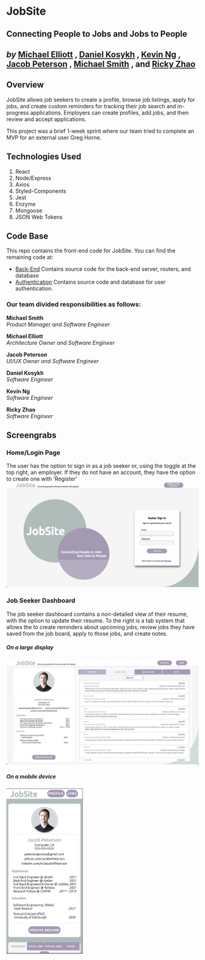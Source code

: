 # JobSite
## Connecting People to Jobs and Jobs to People
*by*
[Michael Elliott](https://github.com/melliottgithub)
,
[Daniel Kosykh](https://github.com/dankosykh)
,
[Kevin Ng](https://github.com/kevin-the-engi)
,
[Jacob Peterson](https://github.com/JacobWPeterson/PPFEC)
,
[Michael Smith](https://github.com/mijamessmith)
, and
[Ricky Zhao](https://github.com/rickBucket)
---

## Overview
JobSite allows job seekers to create a profile, browse job listings, apply for jobs, and create custom reminders for tracking their job search and in-progress applications. Employers can create profiles, add jobs, and then review and accept applications.

This project was a brief 1-week sprint where our team tried to complete an MVP for an external user Greg Horne.

## Technologies Used
1. React
2. Node/Express
3. Axios
5. Styled-Components
6. Jest
7. Enzyme
8. Mongoose
9. JSON Web Tokens

## Code Base
This repo contains the front-end code for JobSite. You can find the remaining code at:
* [Back-End](https://github.com/JacobWPeterson/JobSite-Backend)
  Contains source code for the back-end server, routers, and database 
* [Authentication](https://github.com/JacobWPeterson/JobSite-Authentication)
  Contains source code and database for user authentication.

### Our team divided responsibilities as follows:

**Michael Smith**\
*Product Manager and Software Engineer*

**Michael Elliott**\
*Architecture Owner and Software Engineer*

**Jacob Peterson**\
*UI/UX Owner and Software Engineer*

**Daniel Kosykh**\
*Software Engineer*

**Kevin Ng**\
*Software Engineer*

**Ricky Zhao**\
*Software Engineer*

## Screengrabs

### Home/Login Page
The user has the option to sign in as a job seeker or, using the toggle at the top right, an employer. If they do not have an account, they have the option to create one with 'Register'
<img src="https://github.com/JacobWPeterson/JobSite/blob/main/README_Images/Home.png" width="750px"  alt="User login landing page" />

### Job Seeker Dashboard
The job seeker dashboard contains a non-detailed view of their resume, with the option to update their resume. To the right is a tab system that allows the to create reminders about upcoming jobs, review jobs they have saved from the job board, apply to those jobs, and create notes.

##### On a large display
<img src="https://github.com/JacobWPeterson/JobSite/blob/main/README_Images/JobSeekerDashboard.png" width="750px"  alt="Job seeker dashboard on desktop" />

##### On a mobile device
<img src="https://github.com/JacobWPeterson/JobSite/blob/main/README_Images/JobSeekerDashboardMobile.png" width="200px"  alt="Job seeker dashboard on mobile" />



